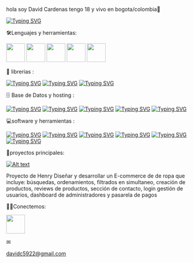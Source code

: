 hola soy David Cardenas tengo 18 y vivo en bogota/colombia👋

[![Typing SVG](https://readme-typing-svg.demolab.com?font=Fira+Code&pause=2000&color=0100F7&center=false&width=431&height=51&lines=Full+Stack+;Developer)](https://git.io/typing-svg)


🛠️Lenguajes y herramientas:
<div>
<img src="https://cdn-icons-png.flaticon.com/512/732/732212.png" width="50" height="50" /> 
<img src="https://cdn-icons-png.flaticon.com/512/732/732190.png" width="50" height="50"/> 
<img src="https://cdn-icons-png.flaticon.com/512/5968/5968292.png" width="50" height="50"/> 
<img src="https://cdn-icons-png.flaticon.com/512/5968/5968322.png" width="50" height="50"/> 
<img src="https://cdn-icons-png.flaticon.com/512/5815/5815809.png" width="50" height="50"/> 
</div>


🧰 librerias :

[![Typing SVG](https://camo.githubusercontent.com/841a3eb02c53b1da682028a5bf3d4032cee4a00b34cdd35f0b1b93e4e24d9316/68747470733a2f2f696d672e736869656c64732e696f2f62616467652f52656163742d3230323332612e7376673f6c6f676f3d7265616374266c6f676f436f6c6f723d253233363144414642)](https://git.io/typing-svg)
[![Typing SVG](https://camo.githubusercontent.com/bc050eb2d16bdd3fc50eef513cf1717ddbafa51a311312ada6b8c49a48632731/68747470733a2f2f696d672e736869656c64732e696f2f62616467652f426f6f7473747261702d3739353242332e7376673f6c6f676f3d626f6f747374726170266c6f676f436f6c6f723d7768697465)](https://git.io/typing-svg)
[![Typing SVG](https://camo.githubusercontent.com/389f5e80e9ded9673b2cdbbcc0787f1cdbff0ca40315bed18b18ca0d8cf02446/68747470733a2f2f696d672e736869656c64732e696f2f62616467652f457870726573732e6a732d3430346435392e7376673f6c6f676f3d65787072657373266c6f676f436f6c6f723d7768697465)](https://git.io/typing-svg)


🗄️ Base de Datos y hosting :

[![Typing SVG](https://camo.githubusercontent.com/fc85f51b2ea80feabeac5903668ca75834070b1e571df743cc5fd4e543859648/68747470733a2f2f696d672e736869656c64732e696f2f62616467652f4865726f6b752d3433303039382e7376673f6c6f676f3d6865726f6b75266c6f676f436f6c6f723d7768697465)](https://git.io/typing-svg)
[![Typing SVG](https://camo.githubusercontent.com/7d32d4d36e9824a8568fd2be4387917c3eb424a3be2552b2548e06eaa3e922df/68747470733a2f2f696d672e736869656c64732e696f2f62616467652f506f737467726553514c2d3331363139322e7376673f6c6f676f3d706f737467726573716c266c6f676f436f6c6f723d7768697465)](https://git.io/typing-svg)
[![Typing SVG](https://camo.githubusercontent.com/07acda00387ac5f0b1741ed51cdea3a466482f5ef236a2d6464643c60350d850/68747470733a2f2f696d672e736869656c64732e696f2f62616467652f56657263656c2d3030303030302e7376673f6c6f676f3d76657263656c266c6f676f436f6c6f723d7768697465)](https://git.io/typing-svg)
[![Typing SVG](https://camo.githubusercontent.com/6fbd93d00f0db1f1eebf3b906ca9bb34d5c5e22241bc19f5a9a156e7a469e640/68747470733a2f2f696d672e736869656c64732e696f2f62616467652f53514c6974652d3037343035652e7376673f6c6f676f3d73716c697465266c6f676f436f6c6f723d7768697465)](https://git.io/typing-svg)
[![Typing SVG](https://camo.githubusercontent.com/259762b81d07649b2aa4c1764d49927ac8591e8295c61e93b0e7b581a050596f/68747470733a2f2f696d672e736869656c64732e696f2f62616467652f4d6174657269616c25323044657369676e2d3030383143422e7376673f6c6f676f3d6d6174657269616c2d64657369676e266c6f676f436f6c6f723d7768697465)](https://git.io/typing-svg)

💻software y herramientas :

[![Typing SVG](https://camo.githubusercontent.com/26e24924e6b305b420fe35cac175ab285d3d9faa7facd26e8a98c1f4256f768d/68747470733a2f2f696d672e736869656c64732e696f2f62616467652f2d537461636b2532304f766572666c6f772d4645374131363f6c6f676f3d737461636b2d6f766572666c6f77266c6f676f436f6c6f723d7768697465)](https://git.io/typing-svg)
[![Typing SVG](https://camo.githubusercontent.com/e8080550ccb2ef85c8dfb46f46451ff9da52c3fecdb923346fb9879560769b55/68747470733a2f2f696d672e736869656c64732e696f2f62616467652f4769744875622532304465736b746f702d3830333441392e7376673f6c6f676f3d676974687562266c6f676f436f6c6f723d7768697465)](https://git.io/typing-svg)
[![Typing SVG](https://camo.githubusercontent.com/f53628686f10ddabc221f47e91499adfaaed5663511900009deb71bd3c873236/68747470733a2f2f696d672e736869656c64732e696f2f62616467652f56697375616c25323053747564696f253230436f64652d3030373864372e7376673f6c6f676f3d76697375616c2d73747564696f2d636f6465266c6f676f436f6c6f723d7768697465)](https://git.io/typing-svg)
[![Typing SVG](https://camo.githubusercontent.com/b957ad4a7456b1ed2ddea1f1e5d7789b1df3c8c5bbcf9427775b0ccad8e0c200/68747470733a2f2f696d672e736869656c64732e696f2f62616467652f4769742d4630353033332e7376673f6c6f676f3d676974266c6f676f436f6c6f723d7768697465)](https://git.io/typing-svg)
[![Typing SVG](https://camo.githubusercontent.com/ce202e1b8d0172e688f216480e801414ea4900e47750274a289aa3f298c75ed8/68747470733a2f2f696d672e736869656c64732e696f2f62616467652f2d446973636f72642d3538363546322e7376673f6c6f676f3d646973636f7264266c6f676f436f6c6f723d7768697465)](https://git.io/typing-svg)
[![Typing SVG](https://camo.githubusercontent.com/a0d4ee5c8ade6c8d92532978856e34de4be418cad95073fef0a00536e91802fa/68747470733a2f2f696d672e736869656c64732e696f2f62616467652f506f73746d616e2d4646364333373f6c6f676f3d706f73746d616e266c6f676f436f6c6f723d7768697465)](https://git.io/typing-svg)

🚀proyectos principales:


[![Alt text](https://img.youtube.com/vi/XUWfz0tg2hg/0.jpg)](https://www.youtube.com/watch?v=XUWfz0tg2hg)
<p>Proyecto de Henry Diseñar y desarrollar un E-commerce de de ropa
 que incluye: búsquedas, ordenamientos, filtrados en simultaneo, creación de productos, reviews de productos,
 sección de contacto, login gestión de usuarios, dashboard de administradores y pasarela de pagos</p>

🧍‍♂️Conectemos: 


<a href="https://www.linkedin.com/in/david-cardenas-36228523b/">
<img src="https://cdn-icons-png.flaticon.com/512/3536/3536505.png" width="50" height="50" /> 
</a>


✉<p>davidc5922@gmail.com</p>
<!--

hola soy David Cardenas tengo 18 y vivo en bogota/colombia👋

**Davidc5922/Davidc5922** is a ✨ _special_ ✨ repository because its `README.md` (this file) appears on your GitHub profile.
[![Typing SVG](https://readme-typing-svg.demolab.com?font=fira+code&pause=2000&color=0100F7&center=false&width=425&height=50&lines=Full+Stack+Developer)](https://git.io/typing-svg)
Here are some ideas to get you started:

- 🔭 I’m currently working on ...
- 🌱 I’m currently learning ...
- 👯 I’m looking to collaborate on ...
- 🤔 I’m looking for help with ...
- 💬 Ask me about ...
- 📫 How to reach me: ...
- 😄 Pronouns: ...
- ⚡ Fun fact: ...
-->
